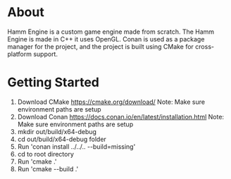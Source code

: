 # About
Hamm Engine is a custom game engine made from scratch.
The Hamm Engine is made in C++ it uses OpenGL. Conan is used as a package manager for the project, and the project is built using CMake for cross-platform support.

# Getting Started
1) Download CMake
	https://cmake.org/download/
	Note: Make sure environment paths are setup
2) Download Conan
	https://docs.conan.io/en/latest/installation.html
	Note: Make sure environment paths are setup
3) mkdir out/build/x64-debug
4) cd out/build/x64-debug folder
5) Run 'conan install ../../.. --build=missing'
6) cd to root directory
7) Run 'cmake .'
8) Run 'cmake --build .'